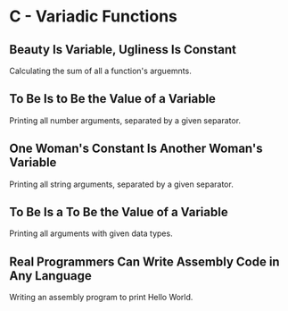 # C - Variadic Functions

## Beauty Is Variable, Ugliness Is Constant
Calculating the sum of all a function's arguemnts.

## To Be Is to Be the Value of a Variable
Printing all number arguments, separated by a given separator.

## One Woman's Constant Is Another Woman's Variable
Printing all string arguments, separated by a given separator.

## To Be Is a To Be the Value of a Variable
Printing all arguments with given data types.

## Real Programmers Can Write Assembly Code in Any Language
Writing an assembly program to print Hello World.
